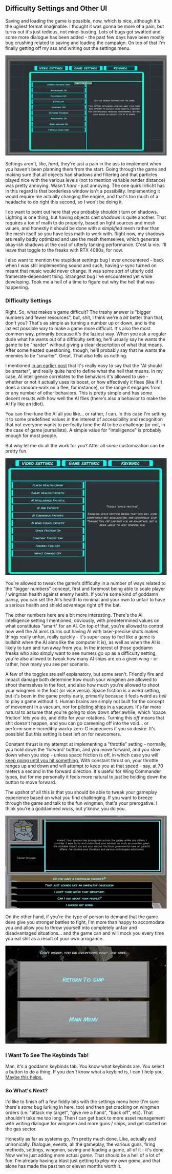 ## Difficulty Settings and Other UI

Saving and loading the game is possible, now, which is nice, although it's the ugliest format imaginable. I thought it was gonna be more of a pain, but turns out it's just tedious, not mind-busting. Lots of bugs got swatted and some more dialogue has been added - the past few days have been mostly bug crushing related to saving and loading the campaign. On top of that I'm finally getting off my ass and writing out the settings menu.

![alt text](https://raw.githubusercontent.com/Wizard-Of-Chaos/Wizard-of-Chaos.github.io/main/imgs/videosettings.png "Classic.")

Settings aren't, like, *hard*, they're just a pain in the ass to implement when you haven't been planning them from the start. Going through the game and making sure that all objects had shadows and filtering and that particles played nice with the various levels (not to mention variable render distance) was pretty annoying. Wasn't *hard* - just annoying. The one quirk Irrlicht has in this regard is that borderless window isn't a possibility. Implementing it would require me actually changing the engine, and that's too much of a headache to do right this second, so I won't be doing it.

I do want to point out here that you probably shouldn't turn on shadows. Lighting is one thing, but having objects cast *shadows* is quite another. That requires a ton of math to do properly, based on light sources and mesh values, and honestly it should be done with a *simplified* mesh rather than the mesh itself so you have less math to work with. Right now, my shadows are really badly optimized and use the mesh themselves, which generate okay-ish shadows at the cost of utterly tanking performance. C'est la vie. I'll leave that toggle to the freaks with RTX 4080s, for now.

I also want to mention the stupidest settings bug I ever encountered - back when I was still implementing sound and such, having v-sync turned on meant that music would never change. It was some sort of utterly odd framerate-dependent thing. Strangest bug I've encountered yet while developing. Took me a hell of a time to figure out why the hell that was happening.

### Difficulty Settings

Right. So, what makes a game difficult? The trashy answer is "bigger numbers and fewer resources", but, shit, I think we're a *bit* better than that, don't you? That's as simple as turning a number up or down, and is the laziest possible way to make a game more difficult. It's also the most common way, primarily because it's the laziest way. When you ask a regular dude what he wants out of a difficulty setting, he'll usually say he wants the game to be "harder" without giving a clear description of what that means. After some heated questioning, though, he'll probably say that he wants the enemies to be "smarter". Great. That also tells us nothing.

I mentioned [in an earlier post](https://wizard-of-chaos.github.io/2022/07/18/ai-design.html) that it's really easy to say that the "AI should be smarter", and really quite hard to define what the hell that means. In my case, AI intelligence correlates to the behaviors it's allowed to use - whether or not it actually uses its boost, or how effectively it flees (like if it does a random-walk on a flee, for instance), or the range it engages from, or any number of other behaviors. This is pretty simple and has some decent results with how well the AI flies (there's also a behavior to make the AI fly like an idiot).

You can fine-tune the AI all you like... or rather, *I* can. In this case I'm setting it to some predefined values in the interest of accessibility and recognition that not everyone wants to perfectly tune the AI to be a challenge (or not, in the case of game journalists). A simple value for "intelligence" is probably enough for most people.

But why let me do all the work for you? After all *some* customization can be pretty fun.

![alt text](https://raw.githubusercontent.com/Wizard-Of-Chaos/Wizard-of-Chaos.github.io/main/imgs/gamesettings.png "Pictured: the game journalist settings.")

You're allowed to tweak the game's difficulty in a number of ways related to the "bigger numbers" concept, first and foremost being able to scale player / wingman health against enemy health. If you're some kind of goddamn pansy, you can set the AI's health to minimal and your own to unfair to have a serious health and shield advantage right off the bat.

The other numbers here are a bit more interesting. There's the AI intelligence setting I mentioned, obviously, with predetermined values on what constitutes "smart" for an AI. On top of that, you're allowed to control how well the AI aims (turns out having AI with laser-precise shots makes things really unfun, really quickly - it's super easy to feel like a game is bullshit when the AI aims like the computer it is), as well as when the AI is likely to turn and run away from you. In the interest of those goddamn freaks who also simply want to see numers go up as a difficulty setting, you're also allowed to tweak how many AI ships are on a given wing - or rather, how many you see per scenario.

A few of the toggles are self explanatory, but some aren't. Friendly fire and impact damage both determine how much your wingmen are allowed to shoot themselves in the foot, and also how much you're allowed to shoot your wingmen in the foot (or vice versa). Space friction is a *weird* setting, but it's been in the game pretty early, primarily because it feels weird as *hell* to play a game without it. Human brains are simply not built for the concept of movement in a vacuum, nor for [piloting ships in a vacuum](https://elite-dangerous.fandom.com/wiki/Flight_Assist). It's far more natural to assume that you're going to slow down after awhile, which 'space friction' lets you do, and ditto for your rotations. Turning this *off* means that shit doesn't happen, and you can go careening off into the void... or perform some incredibly wacky zero-G maneuvers if you so desire. It's possible! But this setting is best left on for newcomers.

Constant thrust is my attempt at implementing a "throttle" setting - normally, you hold down the 'forward' button, and you move forward, and you slow down when you stop - unless space friction is off, in which case you will [keep going until you hit something.](https://www.youtube.com/watch?v=pga_SnS3lPw) With constant thrust on, your throttle ranges up and down and will attempt to keep you at that speed - say, at 70 meters a second in the forward direction. It's useful for Wing Commander types, but for me personally it feels more natural to just be holding down the button to move forward.

The upshot of all this is that you should be able to tweak your gameplay experience based on what you find challenging. If you want to breeze through the game and talk to the fun wingmen, that's your prerogative. I think you're a goddamned *wuss*, but y'know, you do you.

![alt text](https://raw.githubusercontent.com/Wizard-Of-Chaos/Wizard-of-Chaos.github.io/main/imgs/taurandialogue_1.png "He's a weeb, but for humanity!")

On the other hand, if you're the type of person to demand that the game devs give you stronger battles to fight, I'm more than happy to accomodate you and allow you to throw yourself into completely unfair and disadvantaged situations... and the game can and will mock you every time you eat shit as a result of your own arrogance.

![alt text](https://raw.githubusercontent.com/Wizard-Of-Chaos/Wizard-of-Chaos.github.io/main/imgs/mock.png "Sucker.")

### I Want To See The Keybinds Tab!

Man, it's a goddamn keybinds tab. You know what keybinds are. You select a button to do a thing. If you *don't* know what a keybind is, I can't help you. [Maybe this helps.](https://en.wiktionary.org/wiki/key_binding)

### So What's Next?

I'd like to finish off a few fiddly bits with the settings menu here (I'm sure there's *some* bug lurking in here, too) and then get cracking on wingmen orders (i.e. "attack my target", "give me a hand", "back off", etc). That shouldn't take me too long. Then I can get back to more asset management with writing dialogue for wingmen and more guns / ships, and get started on the gas sector.

Honestly as far as systems go, I'm pretty much done. Like, actually and unironically. Dialogue, events, all the gameplay, the various guns, firing methods, settings, wingmen, saving and loading a game, all of it - it's done. Now we're just adding more actual *game*. That should be a hell of a lot of fun. I'm already having a blast just getting to *play my own game*, and that alone has made the past ten or eleven months worth it. 